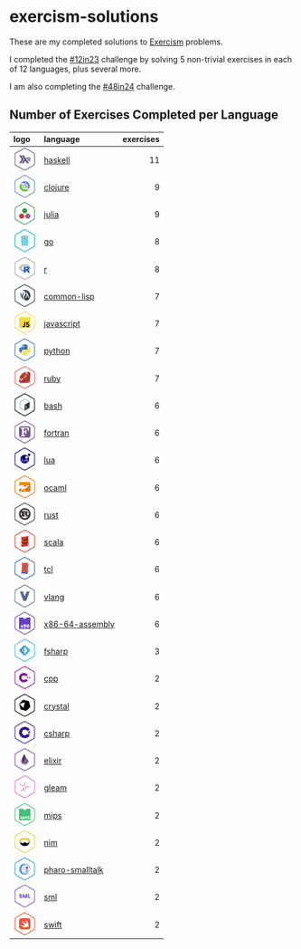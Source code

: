 
<!-- README.md is generated from README.Rmd. Please edit that file -->

# exercism-solutions

<!-- badges: start -->
<!-- badges: end -->

These are my completed solutions to [Exercism](https://exercism.org/)
problems.

I completed the [\#12in23](https://exercism.org/challenges/12in23)
challenge by solving 5 non-trivial exercises in each of 12 languages,
plus several more.

I am also completing the
[\#48in24](https://exercism.org/challenges/48in24) challenge.

## Number of Exercises Completed per Language

<div class="kable-table">

| logo                                                           | language                                         | exercises |
|:---------------------------------------------------------------|:-------------------------------------------------|----------:|
| <img height='40px' src='./.logos/haskell.png'></image>         | <a href="./haskell/">haskell</a>                 |        11 |
| <img height='40px' src='./.logos/clojure.png'></image>         | <a href="./clojure/">clojure</a>                 |         9 |
| <img height='40px' src='./.logos/julia.png'></image>           | <a href="./julia/">julia</a>                     |         9 |
| <img height='40px' src='./.logos/go.png'></image>              | <a href="./go/">go</a>                           |         8 |
| <img height='40px' src='./.logos/r.png'></image>               | <a href="./r/">r</a>                             |         8 |
| <img height='40px' src='./.logos/common-lisp.png'></image>     | <a href="./common-lisp/">common-lisp</a>         |         7 |
| <img height='40px' src='./.logos/javascript.png'></image>      | <a href="./javascript/">javascript</a>           |         7 |
| <img height='40px' src='./.logos/python.png'></image>          | <a href="./python/">python</a>                   |         7 |
| <img height='40px' src='./.logos/ruby.png'></image>            | <a href="./ruby/">ruby</a>                       |         7 |
| <img height='40px' src='./.logos/bash.png'></image>            | <a href="./bash/">bash</a>                       |         6 |
| <img height='40px' src='./.logos/fortran.png'></image>         | <a href="./fortran/">fortran</a>                 |         6 |
| <img height='40px' src='./.logos/lua.png'></image>             | <a href="./lua/">lua</a>                         |         6 |
| <img height='40px' src='./.logos/ocaml.png'></image>           | <a href="./ocaml/">ocaml</a>                     |         6 |
| <img height='40px' src='./.logos/rust.png'></image>            | <a href="./rust/">rust</a>                       |         6 |
| <img height='40px' src='./.logos/scala.png'></image>           | <a href="./scala/">scala</a>                     |         6 |
| <img height='40px' src='./.logos/tcl.png'></image>             | <a href="./tcl/">tcl</a>                         |         6 |
| <img height='40px' src='./.logos/vlang.png'></image>           | <a href="./vlang/">vlang</a>                     |         6 |
| <img height='40px' src='./.logos/x86-64-assembly.png'></image> | <a href="./x86-64-assembly/">x86-64-assembly</a> |         6 |
| <img height='40px' src='./.logos/fsharp.png'></image>          | <a href="./fsharp/">fsharp</a>                   |         3 |
| <img height='40px' src='./.logos/cpp.png'></image>             | <a href="./cpp/">cpp</a>                         |         2 |
| <img height='40px' src='./.logos/crystal.png'></image>         | <a href="./crystal/">crystal</a>                 |         2 |
| <img height='40px' src='./.logos/csharp.png'></image>          | <a href="./csharp/">csharp</a>                   |         2 |
| <img height='40px' src='./.logos/elixir.png'></image>          | <a href="./elixir/">elixir</a>                   |         2 |
| <img height='40px' src='./.logos/gleam.png'></image>           | <a href="./gleam/">gleam</a>                     |         2 |
| <img height='40px' src='./.logos/mips.png'></image>            | <a href="./mips/">mips</a>                       |         2 |
| <img height='40px' src='./.logos/nim.png'></image>             | <a href="./nim/">nim</a>                         |         2 |
| <img height='40px' src='./.logos/pharo-smalltalk.png'></image> | <a href="./pharo-smalltalk/">pharo-smalltalk</a> |         2 |
| <img height='40px' src='./.logos/sml.png'></image>             | <a href="./sml/">sml</a>                         |         2 |
| <img height='40px' src='./.logos/swift.png'></image>           | <a href="./swift/">swift</a>                     |         2 |

</div>
